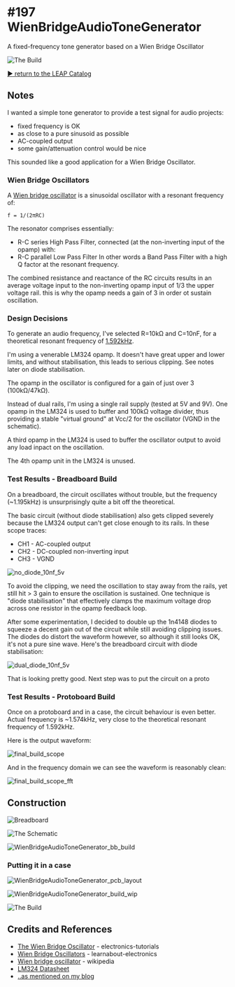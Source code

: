 # #197 WienBridgeAudioToneGenerator

A fixed-frequency tone generator based on a Wien Bridge Oscillator

![The Build](./assets/WienBridgeAudioToneGenerator_build.jpg?raw=true)


[:arrow_forward: return to the LEAP Catalog](https://leap.tardate.com)

## Notes

I wanted a simple tone generator to provide a test signal for audio projects:

* fixed frequency is OK
* as close to a pure sinusoid as possible
* AC-coupled output
* some gain/attenuation control would be nice

This sounded like a good application for a Wien Bridge Oscillator.

### Wien Bridge Oscillators

A [Wien bridge oscillator](https://en.wikipedia.org/wiki/Wien_bridge_oscillator) is a sinusoidal oscillator
with a resonant frequency of:

    f = 1/(2πRC)

The resonator comprises essentially:
* R-C series High Pass Filter, connected (at the non-inverting input of the opamp) with:
* R-C parallel Low Pass Filter
In other words a Band Pass Filter with a high Q factor at the resonant frequency.

The combined resistance and reactance of the RC circuits results in an average voltage input to the
non-inverting opamp input of 1/3 the upper voltage rail. this is why the opamp needs a gain of 3 in
order ot sustain oscillation.

### Design Decisions

To generate an audio frequency, I've selected R=10kΩ and C=10nF,
for a theoretical resonant frequency of
[1.592kHz](http://www.wolframalpha.com/input/?i=1%2F%282%CF%80*10k%CE%A9*10nF%29).

I'm using a venerable LM324 opamp. It doesn't have great upper and lower limits,
and without stabilisation, this leads to serious clipping. See notes later on diode stabilisation.

The opamp in the oscillator is configured for a gain of just over 3 (100kΩ/47kΩ).

Instead of dual rails, I'm using a single rail supply (tested at 5V and 9V).
One opamp in the LM324 is used to buffer and 100kΩ voltage divider, thus providing a stable "virtual ground"
at Vcc/2 for the oscillator (VGND in the schematic).

A third opamp in the LM324 is used to buffer the oscillator output to avoid any load inpact on the oscillation.

The 4th opamp unit in the LM324 is unused.

### Test Results - Breadboard Build

On a breadboard, the circuit oscillates without trouble, but the frequency (~1.195kHz) is unsurprisingly
quite a bit off the theoretical.

The basic circuit (without diode stabilisation) also gets clipped severely because the LM324 output can't get close enough
to its rails. In these scope traces:

* CH1 - AC-coupled output
* CH2 - DC-coupled non-inverting input
* CH3 - VGND

![no_diode_10nf_5v](./assets/no_diode_10nf_5v.gif?raw=true)

To avoid the clipping, we need the oscillation to stay away from the rails, yet still hit > 3 gain to ensure the
oscillation is sustained. One technique is "diode stabilisation" that effectively clamps the maximum voltage drop
across one resistor in the opamp feedback loop.

After some experimentation, I decided to double up the 1n4148 diodes to squeeze a decent gain out of the circuit
while still avoiding clipping issues. The diodes do distort the waveform however, so although it still looks OK,
it's not a pure sine wave. Here's the breadboard circuit with diode stabilisation:

![dual_diode_10nf_5v](./assets/dual_diode_10nf_5v.gif?raw=true)

That is looking pretty good. Next step was to put the circuit on a proto

### Test Results - Protoboard Build

Once on a protoboard and in a case, the circuit behaviour is even better.
Actual frequency is ~1.574kHz, very close to the theoretical resonant frequency of 1.592kHz.

Here is the output waveform:

![final_build_scope](./assets/final_build_scope.gif?raw=true)

And in the frequency domain we can see the waveform is reasonably clean:

![final_build_scope_fft](./assets/final_build_scope_fft.gif?raw=true)

## Construction

![Breadboard](./assets/WienBridgeAudioToneGenerator_bb.jpg?raw=true)

![The Schematic](./assets/WienBridgeAudioToneGenerator_schematic.jpg?raw=true)

![WienBridgeAudioToneGenerator_bb_build](./assets/WienBridgeAudioToneGenerator_bb_build.jpg?raw=true)


### Putting it in a case

![WienBridgeAudioToneGenerator_pcb_layout](./assets/WienBridgeAudioToneGenerator_pcb_layout.jpg?raw=true)

![WienBridgeAudioToneGenerator_build_wip](./assets/WienBridgeAudioToneGenerator_build_wip.jpg?raw=true)

![The Build](./assets/WienBridgeAudioToneGenerator_build.jpg?raw=true)

## Credits and References
* [The Wien Bridge Oscillator](http://www.electronics-tutorials.ws/oscillator/wien_bridge.html) - electronics-tutorials
* [Wien Bridge Oscillators](http://www.learnabout-electronics.org/Oscillators/osc34.php) - learnabout-electronics
* [Wien bridge oscillator](https://en.wikipedia.org/wiki/Wien_bridge_oscillator) - wikipedia
* [LM324 Datasheet](http://www.futurlec.com/Linear/LM324N.shtml)
* [..as mentioned on my blog](https://blog.tardate.com/2016/03/littlearduinoprojects197-wien-bridge.html)
